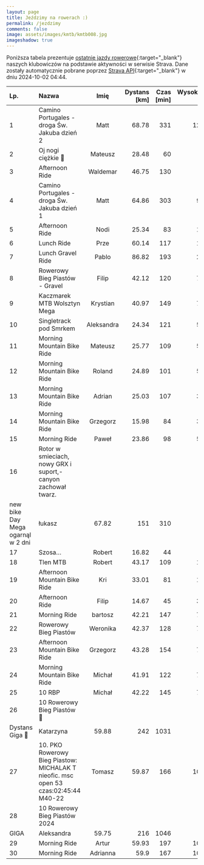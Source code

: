 ```yaml
---
layout: page
title: Jeździmy na rowerach :)
permalink: /jezdzimy
comments: false
image: assets/images/kmtb/kmtb008.jpg
imageshadow: true
---
```


Poniższa tabela prezentuje [ostatnie jazdy rowerowe](https://www.strava.com/clubs/336381){:target="_blank"} naszych klubowiczów na podstawie aktywności w serwisie Strava. Dane zostały automatycznie pobrane poprzez [Strava API](https://developers.strava.com/docs/reference/#api-Clubs-getClubActivitiesById){:target="_blank"} w dniu 2024-10-02 04:44.

Lp. | Nazwa | Imię | Dystans [km] | Czas [min] | Wysokość [m]
:--- | :--- | :---: | ---: | ---: | ---:
1|Camino Portugales - droga Św. Jakuba dzień 2|Matt|68.78|331|1279
2|Oj nogi ciężkie 😬|Mateusz|28.48|60|86
3|Afternoon Ride|Waldemar|46.75|130|
4|Camino Portugales - droga Św. Jakuba  dzień 1|Matt|64.86|303|918
5|Afternoon Ride|Nodi|25.34|83|193
6|Lunch Ride|Prze|60.14|117|186
7|Lunch Gravel Ride|Pablo|86.82|193|225
8|Rowerowy Bieg Piastów - Gravel|Filip|42.12|120|734
9|Kaczmarek MTB Wolsztyn Mega|Krystian|40.97|149|757
10|Singletrack pod Smrkem|Aleksandra|24.34|121|566
11|Morning Mountain Bike Ride|Mateusz|25.77|109|510
12|Morning Mountain Bike Ride|Roland|24.89|101|561
13|Morning Mountain Bike Ride|Adrian|25.03|107|323
14|Morning Mountain Bike Ride|Grzegorz|15.98|84|387
15|Morning Ride|Paweł|23.86|98|563
16|Rotor w smieciach, nowy GRX i suport,-canyon zachował twarz.
new bike Day Mega ogarnąl w 2 dni|łukasz|67.82|151|310
17|Szosa…|Robert|16.82|44|40
18|Tlen MTB|Robert|43.17|109|193
19|Afternoon Mountain Bike Ride|Kri|33.01|81|171
20|Afternoon Ride|Filip|14.67|45|347
21|Morning Ride|bartosz|42.21|147|734
22|Rowerowy Bieg Piastów|Weronika|42.37|128|725
23|Afternoon Mountain Bike Ride|Grzegorz|43.28|154|738
24|Morning Mountain Bike Ride|Michał|41.91|122|744
25|10 RBP|Michał|42.22|145|716
26|10 Rowerowy Bieg Piastów 🚴
Dystans Giga 🚴|Katarzyna|59.88|242|1031
27|10. PKO Rowerowy Bieg Piastow: MICHALAK T  nieofic. msc open 53  czas:02:45:44  M40-22|Tomasz|59.87|166|1038
28|10 Rowerowy Bieg Piastów 2024
GIGA|Aleksandra|59.75|216|1046
29|Morning Ride|Artur|59.93|197|1020
30|Morning Ride|Adrianna|59.9|167|1002
